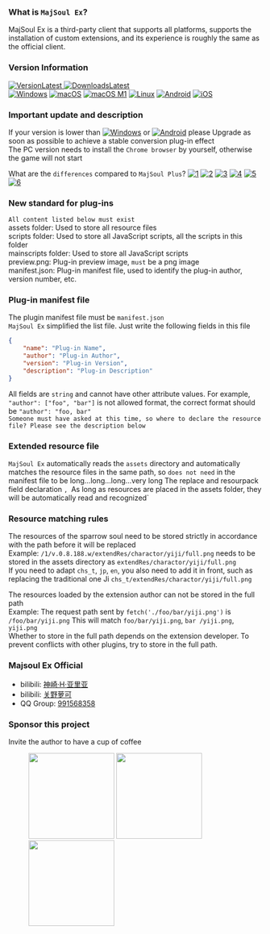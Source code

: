 ### What is `MajSoul Ex`?

MajSoul Ex is a third-party client that supports all platforms, supports the installation of custom extensions, and its experience is roughly the same as the official client.

### Version Information

[![VersionLatest](https://img.shields.io/github/release/moxcomic/majsoul-ex) ![DownloadsLatest](https://img.shields.io/github/downloads/moxcomic/majsoul-ex/latest/total)](https://github.com/moxcomic/majsoul-ex/releases/latest)  
[![Windows](https://img.shields.io/badge/Windows-1.0.38-ff69b4)](https://github.com/moxcomic/majsoul-ex/releases/latest) [![macOS](https://img.shields.io/badge/macOS-1.0.38-ff69b4)](https://github.com/moxcomic/majsoul-ex/releases/latest) [![macOS M1](https://img.shields.io/badge/macOS%20M1-1.0.38-ff69b4)](https://github.com/moxcomic/majsoul-ex/releases/latest) [![Linux](https://img.shields.io/badge/Linux-1.0.38-ff69b4)](https://github.com/moxcomic/majsoul-ex/releases/latest) [![Android](https://img.shields.io/badge/Android-1.2.4-ff69b4)](https://github.com/moxcomic/majsoul-ex/releases/latest) [![iOS](https://img.shields.io/badge/iOS-3.2.0-ff69b4)](https://github.com/moxcomic/majsoul-ex/releases/latest)

### Important update and description

If your version is lower than [![Windows](https://img.shields.io/badge/Windows-1.0.33-ff69b4)](https://github.com/moxcomic/majsoul-ex/releases/latest) or [![Android](https://img.shields.io/badge/Android-1.2.2-ff69b4)](https://github.com/moxcomic/majsoul-ex/releases/latest) please Upgrade as soon as possible to achieve a stable conversion plug-in effect  
The PC version needs to install the `Chrome browser` by yourself, otherwise the game will not start

What are the `differences` compared to `MajSoul Plus`?
[![1](https://img.shields.io/static/v1?label=New%20Concept&message=The%20extension%20no%20longer%20distinguishes%20mspe/mspm/mspr,%20and%20the%20unified%20concept%20is%20extension&color=ff69b4)](https://github.com/moxcomic/majsoul-ex/releases/latest)
[![2](https://img.shields.io/static/v1?label=New%20Extension&message=The%20new%20extension%20standard%20is%20clearer%20and%20more%20intuitive,%20and%20various%20suffixes%20are%20removed,%20and%20the%20extension%20suffix%20name%20is%20zip,%20which%20is%20convenient%20for%20users%20to%20use%20and%20convenient%20for%20developers%20to%20expand%20and%20develop.&color=ff69b4)](https://github.com/moxcomic/majsoul-ex/releases/latest)
[![3](https://img.shields.io/static/v1?label=Faster%20Speed&message=Using%20new%20technology%20for%20development,%20the%20user%20experience%20is%20close%20to%20the%20browser%20and%20the%20loading%20speed%20is%20optimized,%20and%20the%20loading%20speed%20far%20exceeds%20the%20MajSoul%20Plus&color=ff69b4)](https://github.com/moxcomic/majsoul-ex/releases/latest)
[![4](https://img.shields.io/static/v1?label=Better%20Performance&message=Written%20in%20Go%20language%20and%20C,%20it%20far%20surpasses%20the%20Sparrow%20Soul%20Plus%20developed%20by%20Electron%20in%20terms%20of%20operating%20efficiency%20and%20performance.&color=ff69b4)](https://github.com/moxcomic/majsoul-ex/releases/latest)
[![5](<https://img.shields.io/static/v1?label=New%20Kernel&message=The%20new%20external%20browser%20mechanism%20allows%20you%20to%20use%20the%20updated%20Chromium%2090%20kernel%20version%20(Currently,%20the%20Chromium%20kernel%20version%20of%20Majsoul%20Plus%20is%2078)&color=ff69b4>)](https://github.com/moxcomic/majsoul-ex/releases/latest)
[![6](https://img.shields.io/static/v1?label=Less%20lag&message=The%20performance%20of%20software%20written%20in%20Go%20language%20and%20C%20far%20exceeds%20that%20of%20Sparrow%20Soul%20Plus%20written%20in%20Electron,%20which%20can%20effectively%20reduce%20the%20occurrence%20of%20stalls%20and%20bugs.&color=ff69b4)](https://github.com/moxcomic/majsoul-ex/releases/latest)

### New standard for plug-ins

`All content listed below must exist`  
assets folder: Used to store all resource files  
scripts folder: Used to store all JavaScript scripts, all the scripts in this folder  
mainscripts folder: Used to store all JavaScript scripts  
preview.png: Plug-in preview image, `must` be a png image  
manifest.json: Plug-in manifest file, used to identify the plug-in author, version number, etc.

### Plug-in manifest file

The plugin manifest file must be `manifest.json`  
`MajSoul Ex` simplified the list file. Just write the following fields in this file

```JSON
{
    "name": "Plug-in Name",
    "author": "Plug-in Author",
    "version": "Plug-in Version",
    "description": "Plug-in Description"
}
```

All fields are `string` and cannot have other attribute values. For example, `"author": ["foo", "bar"]` is not allowed format, the correct format should be `"author": "foo, bar" `  
`Someone must have asked at this time, so where to declare the resource file? Please see the description below`

### Extended resource file

`MajSoul Ex` automatically reads the `assets` directory and automatically matches the resource files in the same path, so `does not need` in the manifest file to be long...long...long...very long The replace and resourpack field declaration `, `As long as resources are placed in the assets folder, they will be automatically read and recognized`

### Resource matching rules

The resources of the sparrow soul need to be stored strictly in accordance with the path before it will be replaced  
Example: `/1/v.0.8.188.w/extendRes/charactor/yiji/full.png` needs to be stored in the assets directory as `extendRes/charactor/yiji/full.png`  
If you need to adapt `chs_t`, `jp`, `en`, you also need to add it in front, such as replacing the traditional one Ji `chs_t/extendRes/charactor/yiji/full.png`

The resources loaded by the extension author can not be stored in the full path  
Example: The request path sent by `fetch('./foo/bar/yiji.png')` is `/foo/bar/yiji.png` This will match `foo/bar/yiji.png`, `bar /yiji.png`, `yiji.png`  
Whether to store in the full path depends on the extension developer. To prevent conflicts with other plugins, try to store in the full path.

### Majsoul Ex Official

- bilibili: [神崎·H·亚里亚](https://space.bilibili.com/898411/)
- bilibili: [关野萝可](https://space.bilibili.com/612462792/)
- QQ Group: [991568358](https://jq.qq.com/?_wv=1027&k=3gaKRwqg)

### Sponsor this project

Invite the author to have a cup of coffee

<figure class="third">
    <img src="https://moxcomic.github.io/wechat.png" width=170>
    <img src="https://moxcomic.github.io/alipay.png" width=170>
    <img src="https://moxcomic.github.io/qq.png" width=170>
</figure>
